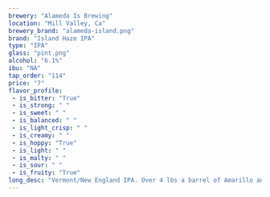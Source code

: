 ```yaml
---
brewery: "Alameda Is Brewing"
location: "Mill Valley, Ca"
brewery_brand: "alameda-island.png"
brand: "Island Haze IPA"
type: "IPA"
glass: "pint.png"
alcohol: "6.1%"
ibu: "NA"
tap_order: "114"
price: "7"
flavor_profile:
 - is_bitter: "True"
 - is_strong: " "
 - is_sweet: " "
 - is_balanced: " "
 - is_light_crisp: " "
 - is_creamy: " "
 - is_hoppy: "True"
 - is_light: " "
 - is_malty: " "
 - is_sour: " "
 - is_fruity: "True" 
long_desc: "Vermont/New England IPA. Over 4 lbs a barrel of Amarillo and El Dorado hops (64lbs of dry hop alone). Drinks like orange and grapefruit juice."
---
```

